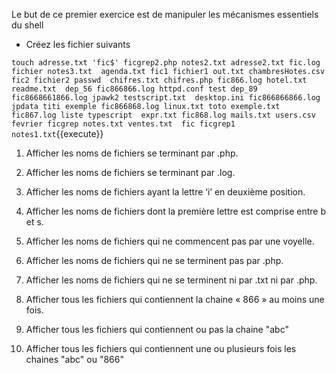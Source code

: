 Le but de ce premier exercice est de manipuler les mécanismes essentiels du shell

- Créez les fichier suivants 

`touch adresse.txt 'fic$' ficgrep2.php notes2.txt adresse2.txt fic.log fichier notes3.txt  agenda.txt fic1 fichier1 out.txt chambresHotes.csv fic2 fichier2 passwd  chifres.txt chifres.php fic866.log hotel.txt readme.txt  dep_56 fic866866.log httpd.conf test dep_89 fic8668661866.log jpawk2 testscript.txt  desktop.ini fic866866866.log jpdata titi exemple fic866868.log linux.txt toto exemple.txt fic867.log liste typescript  expr.txt fic868.log mails.txt users.csv fevrier ficgrep notes.txt ventes.txt  fic ficgrep1 notes1.txt`{{execute}}

1.	Afficher les noms de fichiers se terminant par .php.


2.	Afficher les noms de fichiers se terminant par .log.


3.	Afficher les noms de fichiers ayant la lettre ‘i’ en deuxième position.


4.	Afficher les noms de fichiers dont la première lettre est comprise entre b et s.


5.	Afficher les noms de fichiers qui ne commencent pas par une voyelle.


6.	Afficher les noms de fichiers qui ne se terminent pas par .php.


7.	Afficher les noms de fichiers qui ne se terminent ni par .txt ni par .php.


8.	Afficher tous les fichiers qui contiennent la chaine « 866 » au moins une fois.


9.	Afficher tous les fichiers qui contiennent ou pas la chaine "abc"


10.	Afficher tous les fichiers qui contiennent une ou plusieurs fois les chaines "abc" ou "866"
